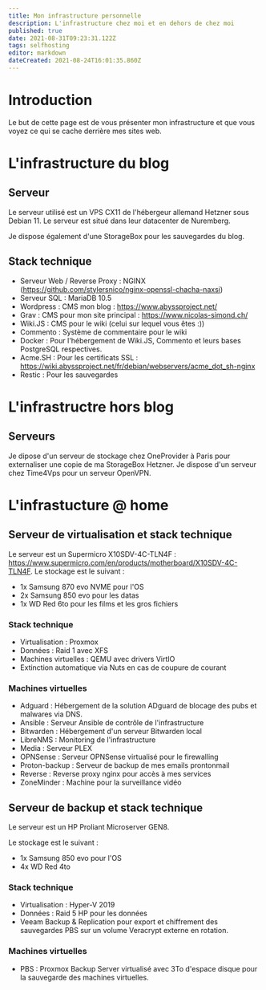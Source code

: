 ```yaml
---
title: Mon infrastructure personnelle
description: L'infrastructure chez moi et en dehors de chez moi
published: true
date: 2021-08-31T09:23:31.122Z
tags: selfhosting
editor: markdown
dateCreated: 2021-08-24T16:01:35.860Z
---
```


# Introduction
Le but de cette page est de vous présenter mon infrastructure et que vous voyez ce qui se cache derrière mes sites web.


# L'infrastructure du blog

## Serveur

Le serveur utilisé est un VPS CX11 de l'hébergeur allemand Hetzner sous Debian 11.
Le serveur est situé dans leur datacenter de Nuremberg.

Je dispose également d'une StorageBox pour les sauvegardes du blog.

## Stack technique

- Serveur Web / Reverse Proxy : NGINX (https://github.com/stylersnico/nginx-openssl-chacha-naxsi)
- Serveur SQL : MariaDB 10.5
- Wordpress : CMS mon blog : https://www.abyssproject.net/
- Grav : CMS pour mon site principal : https://www.nicolas-simond.ch/
- Wiki.JS : CMS pour le wiki (celui sur lequel vous êtes :))
- Commento : Système de commentaire pour le wiki
- Docker : Pour l'hébergement de Wiki.JS, Commento et leurs bases PostgreSQL respectives.
- Acme.SH : Pour les certificats SSL : https://wiki.abyssproject.net/fr/debian/webservers/acme_dot_sh-nginx
- Restic : Pour les sauvegardes


# L'infrastructre hors blog

## Serveurs

Je dipose d'un serveur de stockage chez OneProvider à Paris pour externaliser une copie de ma StorageBox Hetzner.
Je dispose d'un serveur chez Time4Vps pour un serveur OpenVPN.


# L'infrastucture @ home

## Serveur de virtualisation et stack technique

Le serveur est un Supermicro X10SDV-4C-TLN4F : https://www.supermicro.com/en/products/motherboard/X10SDV-4C-TLN4F.
Le stockage est le suivant : 
- 1x Samsung 870 evo NVME pour l'OS
- 2x Samsung 850 evo pour les datas
- 1x WD Red 6to pour les films et les gros fichiers

### Stack technique

- Virtualisation : Proxmox
- Données : Raid 1 avec XFS
- Machines virtuelles : QEMU avec drivers VirtIO
- Extinction automatique via Nuts en cas de coupure de courant

### Machines virtuelles

- Adguard : Hébergement de la solution ADguard de blocage des pubs et malwares via DNS.
- Ansible : Serveur Ansible de contrôle de l'infrastructure
- Bitwarden : Hébergement d'un serveur Bitwarden local
- LibreNMS : Monitoring de l'infrastructure
- Media : Serveur PLEX
- OPNSense : Serveur OPNSense virtualisé pour le firewalling
- Proton-backup : Serveur de backup de mes emails prontonmail
- Reverse : Reverse proxy nginx pour accès à mes services
- ZoneMinder : Machine pour la surveillance vidéo



## Serveur de backup et stack technique

Le serveur est un HP Proliant Microserver GEN8.

Le stockage est le suivant : 
- 1x Samsung 850 evo pour l'OS
- 4x WD Red 4to

### Stack technique

- Virtualisation : Hyper-V 2019
- Données : Raid 5 HP pour les données
- Veeam Backup & Replication pour export et chiffrement des sauvegardes PBS sur un volume Veracrypt externe  en rotation.

### Machines virtuelles

- PBS : Proxmox Backup Server virtualisé avec 3To d'espace disque pour la sauvegarde des machines virtuelles.